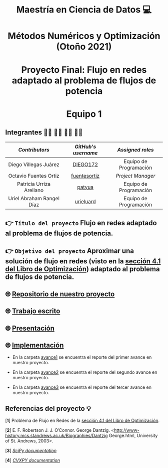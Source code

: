 <p align = "center">

# <p align = "center"> Maestría en Ciencia de Datos :computer:
    
# <p align = "center"> Métodos Numéricos y Optimización (Otoño 2021)    
    
# <p align = "center"> Proyecto Final: Flujo en redes adaptado al problema de flujos de potencia
  
# <p align = "center"> Equipo 1

## Integrantes 👨‍🔬 👨‍🔬 👩‍🔬 👨‍🔬

|     ***Contributors***    |             ***GitHub's username***             |  ***Assigned roles***  |                       
|:-------------------------:|:-----------------------------------------------:|:----------------------:|
|   Diego Villegas Juárez   |     [DIEGO172](https://github.com/DIEGO172)     | Equipo de Programación | 
|   Octavio Fuentes Ortiz   | [fuentesortiz](https://github.com/fuentesortiz) | *Project Manager*      | 
|  Patricia Urriza Arellano |       [patyua](https://github.com/patyua)       | Equipo de Programación | 
| Uriel Abraham Rangel Díaz |    [urieluard](https://github.com/urieluard)    | Equipo de Programación |

## 👉 ```Título del proyecto``` Flujo en redes adaptado al problema de flujos de potencia.

## 👉 ```Objetivo del proyecto``` **Aproximar una solución de flujo en redes (visto en la [sección 4.1 del Libro de Optimización](https://itam-ds.github.io/analisis-numerico-computo-cientifico/4.optimizacion_en_redes_y_prog_lineal/4.1/Programacion_lineal_y_metodo_simplex.html)) adaptado al problema de flujos de potencia**.

## 🌐 [Repositorio de nuestro proyecto](https://github.com/fuentesortiz/Optimizacion_2021_Proyecto_Final_Equipo_1)

## 🌐 [Trabajo escrito](https://github.com/fuentesortiz/Optimizacion_2021_Proyecto_Final_Equipo_1/blob/main/Trabajo_Escrito%20Equipo_1.pdf)

## 🌐 [Presentación](https://github.com/fuentesortiz/Optimizacion_2021_Proyecto_Final_Equipo_1/blob/main/presentacion_equipo1.pdf)

## 🌐 [Implementación]() 


- En la carpeta [avance1](https://github.com/ITAM-DS/analisis-numerico-computo-cientifico/blob/optimizacion-2021/proyecto_final/proyectos/equipos/equipo_1/avance1/avance1.md) se encuentra el reporte del primer avance en nuestro proyecto.
 
- En la carpeta [avance2](https://github.com/ITAM-DS/analisis-numerico-computo-cientifico/blob/optimizacion-2021/proyecto_final/proyectos/equipos/equipo_1/Avance2/avance2.md) se encuentra el reporte del segundo avance en nuestro proyecto.
    
- En la carpeta [avance3]() se encuentra el reporte del tercer avance en nuestro proyecto.

## Referencias del proyecto 💡

[**1**] Problema de Flujo en Redes de la [sección 4.1 del Libro de Optimización](https://itam-ds.github.io/analisis-numerico-computo-cientifico/4.optimizacion_en_redes_y_prog_lineal/4.1/Programacion_lineal_y_metodo_simplex.html).
    
[**2**] E. F. Robertson J. J. O’Connor. George Dantzig. <http://www-history.mcs.standrews.ac.uk/Biographies/Dantzig George.html, University of St. Andrews, 2003>.
    
[**3**] [*SciPy documentation*](https://scipy.org/)
    
[**4**] [*CVXPY documentation*](https://www.cvxpy.org/) 
